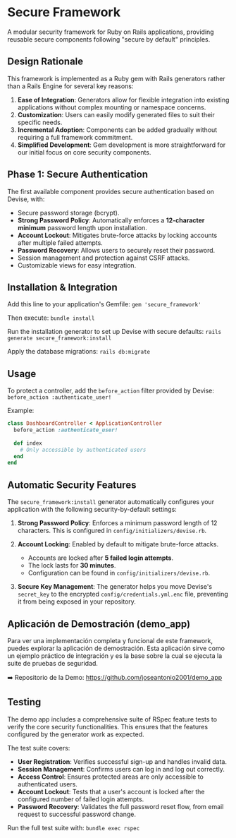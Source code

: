 # Secure Framework

A modular security framework for Ruby on Rails applications, providing reusable secure components following "secure by default" principles.

## Design Rationale

This framework is implemented as a Ruby gem with Rails generators rather than a Rails Engine for several key reasons:

1.  **Ease of Integration**: Generators allow for flexible integration into existing applications without complex mounting or namespace concerns.
2.  **Customization**: Users can easily modify generated files to suit their specific needs.
3.  **Incremental Adoption**: Components can be added gradually without requiring a full framework commitment.
4.  **Simplified Development**: Gem development is more straightforward for our initial focus on core security components.

## Phase 1: Secure Authentication

The first available component provides secure authentication based on Devise, with:

-   Secure password storage (bcrypt).
-   **Strong Password Policy**: Automatically enforces a **12-character minimum** password length upon installation.
-   **Account Lockout**: Mitigates brute-force attacks by locking accounts after multiple failed attempts.
-   **Password Recovery**: Allows users to securely reset their password.
-   Session management and protection against CSRF attacks.
-   Customizable views for easy integration.

## Installation & Integration

Add this line to your application's Gemfile:
`gem 'secure_framework'`

Then execute:
`bundle install`

Run the installation generator to set up Devise with secure defaults:
`rails generate secure_framework:install`

Apply the database migrations:
`rails db:migrate`

## Usage

To protect a controller, add the `before_action` filter provided by Devise:
`before_action :authenticate_user!`

Example:
```ruby
class DashboardController < ApplicationController
  before_action :authenticate_user!
  
  def index
    # Only accessible by authenticated users
  end
end
```

## Automatic Security Features

The `secure_framework:install` generator automatically configures your application with the following security-by-default settings:

1.  **Strong Password Policy**: Enforces a minimum password length of 12 characters. This is configured in `config/initializers/devise.rb`.

2.  **Account Locking**: Enabled by default to mitigate brute-force attacks.
    * Accounts are locked after **5 failed login attempts**.
    * The lock lasts for **30 minutes**.
    * Configuration can be found in `config/initializers/devise.rb`.

3.  **Secure Key Management**: The generator helps you move Devise's `secret_key` to the encrypted `config/credentials.yml.enc` file, preventing it from being exposed in your repository.

## Aplicación de Demostración (demo_app)

Para ver una implementación completa y funcional de este framework, puedes explorar la aplicación de demostración. Esta aplicación sirve como un ejemplo práctico de integración y es la base sobre la cual se ejecuta la suite de pruebas de seguridad.

➡️ Repositorio de la Demo: https://github.com/joseantonio2001/demo_app

## Testing

The demo app includes a comprehensive suite of RSpec feature tests to verify the core security functionalities. This ensures that the features configured by the generator work as expected.

The test suite covers:

-   **User Registration**: Verifies successful sign-up and handles invalid data.
-   **Session Management**: Confirms users can log in and log out correctly.
-   **Access Control**: Ensures protected areas are only accessible to authenticated users.
-   **Account Lockout**: Tests that a user's account is locked after the configured number of failed login attempts.
-   **Password Recovery**: Validates the full password reset flow, from email request to successful password change.

Run the full test suite with:
`bundle exec rspec`


